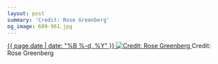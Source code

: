 ```yaml
---
layout: post
summary: 'Credit: Rose Greenberg'
og_image: 609-961.jpg
---
```


<p>
 <time>
  <a href="/609">
   {{ page.date | date: "%B %-d, %Y" }}
  </a>
 </time>
 <a href="/609">
  <img alt="Credit: Rose Greenberg" data-taken="3/11/2017" sizes="(min-width: 700px) 50vw, calc(100vw - 2rem)" src="{{ site.assets_url }}/609-480.jpg" srcset="{{ site.assets_url }}/609-240.jpg 240w, {{ site.assets_url }}/609-480.jpg 480w, {{ site.assets_url }}/609-721.jpg 721w, {{ site.assets_url }}/609-961.jpg 961w"/>
 </a>
 <span>
  Credit: Rose Greenberg
 </span>
</p>
